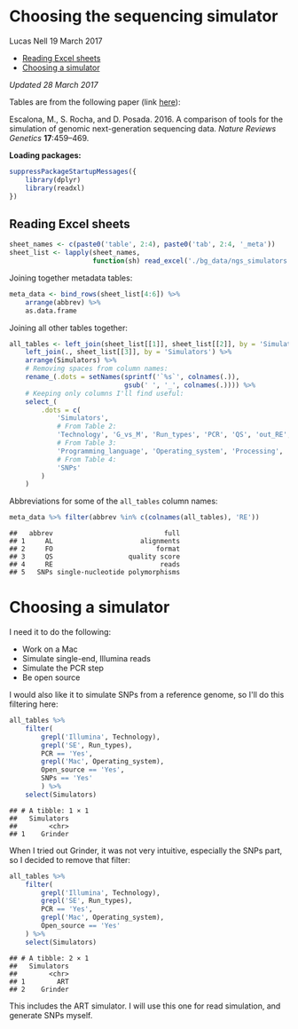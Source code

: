 Choosing the sequencing simulator
================
Lucas Nell
19 March 2017

-   [Reading Excel sheets](#reading-excel-sheets)
-   [Choosing a simulator](#choosing-a-simulator)

*Updated 28 March 2017*

Tables are from the following paper (link [here](http://www.nature.com/nrg/journal/v17/n8/full/nrg.2016.57.html)):

Escalona, M., S. Rocha, and D. Posada. 2016. A comparison of tools for the simulation of genomic next-generation sequencing data. *Nature Reviews Genetics* **17**:459–469.

**Loading packages:**

``` r
suppressPackageStartupMessages({
    library(dplyr)
    library(readxl)
})
```

Reading Excel sheets
--------------------

``` r
sheet_names <- c(paste0('table', 2:4), paste0('tab', 2:4, '_meta'))
sheet_list <- lapply(sheet_names, 
                     function(sh) read_excel('./bg_data/ngs_simulators.xlsx', sh))
```

Joining together metadata tables:

``` r
meta_data <- bind_rows(sheet_list[4:6]) %>% 
    arrange(abbrev) %>% 
    as.data.frame
```

Joining all other tables together:

``` r
all_tables <- left_join(sheet_list[[1]], sheet_list[[2]], by = 'Simulators') %>% 
    left_join(., sheet_list[[3]], by = 'Simulators') %>% 
    arrange(Simulators) %>% 
    # Removing spaces from column names:
    rename_(.dots = setNames(sprintf('`%s`', colnames(.)), 
                             gsub(' ', '_', colnames(.)))) %>%
    # Keeping only columns I'll find useful:
    select_(
        .dots = c(
            'Simulators',
            # From Table 2:
            'Technology', 'G_vs_M', 'Run_types', 'PCR', 'QS', 'out_RE', 'AL', 'FO', 
            # From Table 3:
            'Programming_language', 'Operating_system', 'Processing', 'Open_source', 
            # From Table 4:
            'SNPs'
        )
    )
```

Abbreviations for some of the `all_tables` column names:

``` r
meta_data %>% filter(abbrev %in% c(colnames(all_tables), 'RE'))
```

    ##   abbrev                            full
    ## 1     AL                      alignments
    ## 2     FO                          format
    ## 3     QS                   quality score
    ## 4     RE                           reads
    ## 5   SNPs single-nucleotide polymorphisms

Choosing a simulator
====================

I need it to do the following:

-   Work on a Mac
-   Simulate single-end, Illumina reads
-   Simulate the PCR step
-   Be open source

I would also like it to simulate SNPs from a reference genome, so I'll do this filtering here:

``` r
all_tables %>% 
    filter(
        grepl('Illumina', Technology),
        grepl('SE', Run_types),
        PCR == 'Yes',
        grepl('Mac', Operating_system),
        Open_source == 'Yes',
        SNPs == 'Yes'
        ) %>% 
    select(Simulators)
```

    ## # A tibble: 1 × 1
    ##   Simulators
    ##        <chr>
    ## 1    Grinder

When I tried out Grinder, it was not very intuitive, especially the SNPs part, so I decided to remove that filter:

``` r
all_tables %>% 
    filter(
        grepl('Illumina', Technology),
        grepl('SE', Run_types),
        PCR == 'Yes',
        grepl('Mac', Operating_system),
        Open_source == 'Yes'
    ) %>% 
    select(Simulators)
```

    ## # A tibble: 2 × 1
    ##   Simulators
    ##        <chr>
    ## 1        ART
    ## 2    Grinder

This includes the ART simulator. I will use this one for read simulation, and generate SNPs myself.
